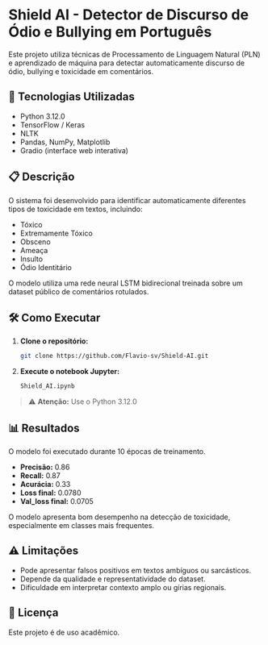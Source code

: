 # Shield AI - Detector de Discurso de Ódio e Bullying em Português

Este projeto utiliza técnicas de Processamento de Linguagem Natural (PLN) e aprendizado de máquina para detectar automaticamente discurso de ódio, bullying e toxicidade em comentários.

## 🚀 Tecnologias Utilizadas

- Python 3.12.0
- TensorFlow / Keras
- NLTK
- Pandas, NumPy, Matplotlib
- Gradio (interface web interativa)

## 📋 Descrição

O sistema foi desenvolvido para identificar automaticamente diferentes tipos de toxicidade em textos, incluindo:
- Tóxico
- Extremamente Tóxico
- Obsceno
- Ameaça
- Insulto
- Ódio Identitário

O modelo utiliza uma rede neural LSTM bidirecional treinada sobre um dataset público de comentários rotulados.

## 🛠️ Como Executar

1. **Clone o repositório:**
   ```bash
   git clone https://github.com/Flavio-sv/Shield-AI.git
   ```

3. **Execute o notebook Jupyter:**
   ```bash
   Shield_AI.ipynb
   ```

> ⚠️ **Atenção:** Use o Python 3.12.0

## 📊 Resultados

O modelo foi executado durante 10 épocas de treinamento.

- **Precisão:** 0.86
- **Recall:** 0.87
- **Acurácia:** 0.33
- **Loss final:** 0.0780
- **Val_loss final:** 0.0705

O modelo apresenta bom desempenho na detecção de toxicidade, especialmente em classes mais frequentes.

## ⚠️ Limitações

- Pode apresentar falsos positivos em textos ambíguos ou sarcásticos.
- Depende da qualidade e representatividade do dataset.
- Dificuldade em interpretar contexto amplo ou gírias regionais.

## 📄 Licença

Este projeto é de uso acadêmico.
